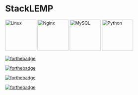 # StackLEMP
<img width="100px" src="https://upload.wikimedia.org/wikipedia/commons/thumb/3/35/Tux.svg/1200px-Tux.svg.png" alt="Linux">
<img width="100px" src="https://www.nginx.com/wp-content/uploads/2018/08/NGINX-logo-rgb-large.png" alt="Nginx">
<img width="100px" src="https://i0.wp.com/www.elearningworld.org/wp-content/uploads/2019/04/MySQL.svg.png" alt="MySQL">
<img width="100px" src="https://upload.wikimedia.org/wikipedia/commons/thumb/c/c3/Python-logo-notext.svg/768px-Python-logo-notext.svg.png" alt="Python">

[![forthebadge](https://forthebadge.com/images/badges/contains-cat-gifs.svg)]()

[![forthebadge](https://forthebadge.com/images/badges/fuck-it-ship-it.svg)]()

[![forthebadge](https://forthebadge.com/images/badges/powered-by-black-magic.svg)]()

[![forthebadge](https://forthebadge.com/images/badges/works-on-my-machine.svg)]()
